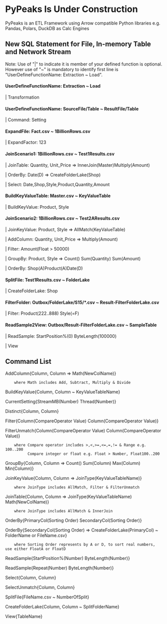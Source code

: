 # PyPeaks Is Under Construction
PyPeaks is an ETL Framework using Arrow compatible Python libraries e.g. Pandas, Polars, DuckDB as Calc Engines

## New SQL Statement for File, In-memory Table and Network Stream

Note: Use of "|" to indicate it is member of your defined function is optional. 
However use of  "~" is mandatory to identify first line is "UserDefineFunctionName: Extraction ~ Load".

#### UserDefineFunctionName: Extraction ~ Load

| Transformation

#### UserDefineFunctionName: SourceFile/Table ~ ResultFile/Table

| Command: Setting

#### ExpandFile: Fact.csv ~ 1BillionRows.csv

| ExpandFactor: 123

#### JoinScenario1: 1BillionRows.csv ~ Test1Results.csv

| JoinTable: Quantity, Unit_Price => InnerJoin(Master)Multiply(Amount)

| OrderBy: Date(D) => CreateFolderLake(Shop)

| Select: Date,Shop,Style,Product,Quantity,Amount

#### BuildKeyValueTable: Master.csv ~ KeyValueTable

| BuildKeyValue: Product, Style

#### JoinScenario2: 1BillionRows.csv ~ Test2AResults.csv

| JoinKeyValue: Product, Style => AllMatch(KeyValueTable)

| AddColumn: Quantity, Unit_Price => Multiply(Amount)

| Filter: Amount(Float > 50000)

| GroupBy: Product, Style => Count() Sum(Quantity) Sum(Amount)

| OrderBy: Shop(A)Product(A)Date(D)

#### SplitFile: Test1Results.csv ~ FolderLake

| CreateFolderLake: Shop

#### FilterFolder: Outbox/FolderLake/S15/*.csv ~ Result-FilterFolderLake.csv

| Filter: Product(222..888) Style(=F)

#### ReadSample2View: Outbox/Result-FilterFolderLake.csv ~ SampleTable

| ReadSample: StartPosition%(0) ByteLength(100000)

| View


## Command List

   AddColumn{Column, Column => Math(NewColName)} 
   
        where Math includes Add, Subtract, Multiply & Divide
    
   BuildKeyValue{Column, Column ~ KeyValueTableName}
   
   CurrentSetting{StreamMB(Number) Thread(Number)}
  
   Distinct{Column, Column}
 
   Filter{Column(CompareOperator Value) Column(CompareOperator Value)}
 
   FilterUnmatch{Column(CompareOperator Value) Column(CompareOperator Value)}

        where Compare operator includes >,<,>=,<=,=,!= & Range e.g. 100..200
              Compare integer or float e.g. Float > Number, Float100..200
   
   GroupBy{Column, Column => Count() Sum(Column) Max(Column) Min(Column)}
   
   JoinKeyValue{Column, Column => JoinType(KeyValueTableName)} 
        
        where JoinType includes AllMatch, Filter & FilterUnmatch
   
   JoinTable{Column, Column => JoinType(KeyValueTableName) Math(NewColName)}

        where JoinType includes AllMatch & InnerJoin
   
   OrderBy{PrimaryCol(Sorting Order) SecondaryCol(Sorting Order)}       
  
   OrderBy{SecondaryCol(Sorting Order) => CreateFolderLake(PrimaryCol) ~ FolderName or FileName.csv}

        where Sorting Order represents by A or D, to sort real numbers, use either FloatA or FloatD
   
   ReadSample{StartPosition%(Number) ByteLength(Number)}
   
   ReadSample{Repeat(Number) ByteLength(Number)}   
   
   Select{Column, Column}
   
   SelectUnmatch{Column, Column}
   
   SplitFile{FileName.csv ~ NumberOfSplit}
   
   CreateFolderLake{Column, Column ~ SplitFolderName}
   
   View{TableName}
